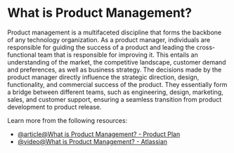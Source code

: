# What is Product Management?

Product management is a multifaceted discipline that forms the backbone of any technology organization. As a product manager, individuals are responsible for guiding the success of a product and leading the cross-functional team that is responsible for improving it. This entails an understanding of the market, the competitive landscape, customer demand and preferences, as well as business strategy. The decisions made by the product manager directly influence the strategic direction, design, functionality, and commercial success of the product. They essentially form a bridge between different teams, such as engineering, design, marketing, sales, and customer support, ensuring a seamless transition from product development to product release.

Learn more from the following resources:

- [@article@What is Product Management? - Product Plan](https://www.productplan.com/learn/what-is-product-management/#what-is-product-management)
- [@video@What is Product Management? - Atlassian](https://www.youtube.com/watch?v=kzMBIyzq9Ag)